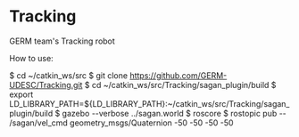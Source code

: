 # Tracking
GERM team's Tracking robot 

 How to use:

$ cd ~/catkin_ws/src
$ git clone https://github.com/GERM-UDESC/Tracking.git
$ cd ~/catkin_ws/src/Tracking/sagan_plugin/build
$ export LD_LIBRARY_PATH=${LD_LIBRARY_PATH}:~/catkin_ws/src/Tracking/sagan_plugin/build
$ gazebo --verbose ../sagan.world
$ roscore
$ rostopic pub -- /sagan/vel_cmd geometry_msgs/Quaternion -50 -50 -50 -50

